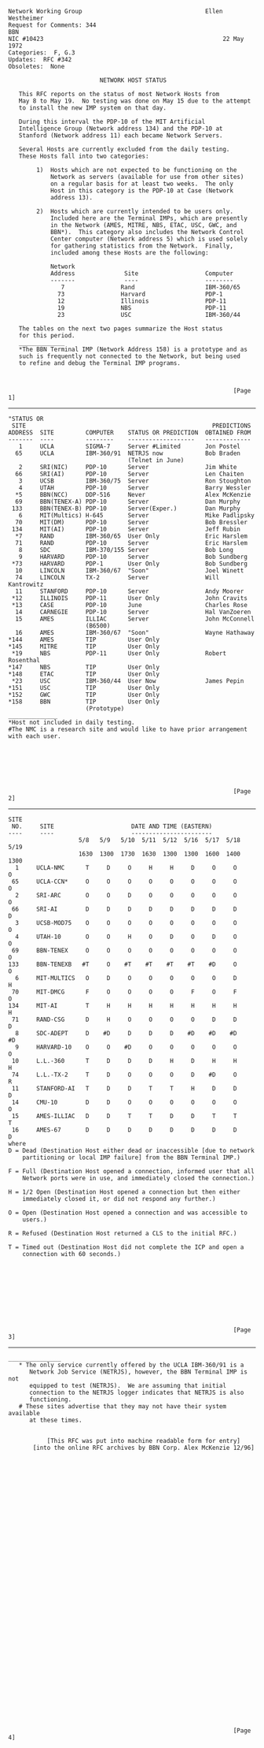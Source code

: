     Network Working Group                                   Ellen Westheimer
    Request for Comments: 344                                            BBN
    NIC #10423                                                   22 May 1972
    Categories:  F, G.3
    Updates:  RFC #342
    Obsoletes:  None

                              NETWORK HOST STATUS

       This RFC reports on the status of most Network Hosts from
       May 8 to May 19.  No testing was done on May 15 due to the attempt
       to install the new IMP system on that day.

       During this interval the PDP-10 of the MIT Artificial
       Intelligence Group (Network address 134) and the PDP-10 at
       Stanford (Network address 11) each became Network Servers.

       Several Hosts are currently excluded from the daily testing.
       These Hosts fall into two categories:

            1)  Hosts which are not expected to be functioning on the
                Network as servers (available for use from other sites)
                on a regular basis for at least two weeks.  The only
                Host in this category is the PDP-10 at Case (Network
                address 13).

            2)  Hosts which are currently intended to be users only.
                Included here are the Terminal IMPs, which are presently
                in the Network (AMES, MITRE, NBS, ETAC, USC, GWC, and
                BBN*).  This category also includes the Network Control
                Center computer (Network address 5) which is used solely
                for gathering statistics from the Network.  Finally,
                included among these Hosts are the following:

                Network
                Address              Site                   Computer
                -------              ----                   --------
                   7                Rand                    IBM-360/65
                  73                Harvard                 PDP-1
                  12                Illinois                PDP-11
                  19                NBS                     PDP-11
                  23                USC                     IBM-360/44

       The tables on the next two pages summarize the Host status
       for this period.
       _____________
       *The BBN Terminal IMP (Network Address 158) is a prototype and as
       such is frequently not connected to the Network, but being used
       to refine and debug the Terminal IMP programs.



                                                                    [Page 1]

------------------------------------------------------------------------

``` newpage
"STATUS OR
 SITE                                                     PREDICTIONS
ADDRESS  SITE         COMPUTER    STATUS OR PREDICTION  OBTAINED FROM
-------  ----         --------    -------------------   -------------
   1     UCLA         SIGMA-7     Server #Limited       Jon Postel
  65     UCLA         IBM-360/91  NETRJS now            Bob Braden
                                  (Telnet in June)
   2     SRI(NIC)     PDP-10      Server                Jim White
  66     SRI(AI)      PDP-10      Server                Len Chaiten
   3     UCSB         IBM-360/75  Server                Ron Stoughton
   4     UTAH         PDP-10      Server                Barry Wessler
  *5     BBN(NCC)     DDP-516     Never                 Alex McKenzie
  69     BBN(TENEX-A) PDP-10      Server                Dan Murphy
 133     BBN(TENEX-B) PDP-10      Server(Exper.)        Dan Murphy
   6     MIT(Multics) H-645       Server                Mike Padlipsky
  70     MIT(DM)      PDP-10      Server                Bob Bressler
 134     MIT(AI)      PDP-10      Server                Jeff Rubin
  *7     RAND         IBM-360/65  User Only             Eric Harslem
  71     RAND         PDP-10      Server                Eric Harslem
   8     SDC          IBM-370/155 Server                Bob Long
   9     HARVARD      PDP-10      Server                Bob Sundberg
 *73     HARVARD      PDP-1       User Only             Bob Sundberg
  10     LINCOLN      IBM-360/67  "Soon"                Joel Winett
  74     LINCOLN      TX-2        Server                Will Kantrowitz
  11     STANFORD     PDP-10      Server                Andy Moorer
 *12     ILLINOIS     PDP-11      User Only             John Cravits
 *13     CASE         PDP-10      June                  Charles Rose
  14     CARNEGIE     PDP-10      Server                Hal VanZoeren
  15     AMES         ILLIAC      Server                John McConnell
                      (B6500)
  16     AMES         IBM-360/67  "Soon"                Wayne Hathaway
*144     AMES         TIP         User Only
*145     MITRE        TIP         User Only
 *19     NBS          PDP-11      User Only             Robert Rosenthal
*147     NBS          TIP         User Only
*148     ETAC         TIP         User Only
 *23     USC          IBM-360/44  User Now              James Pepin
*151     USC          TIP         User Only
*152     GWC          TIP         User Only
*158     BBN          TIP         User Only
                      (Prototype)
______________
*Host not included in daily testing.
#The NMC is a research site and would like to have prior arrangement
with each user.







                                                                [Page 2]
```

------------------------------------------------------------------------

``` newpage
SITE
 NO.     SITE                      DATE AND TIME (EASTERN)
----     ----                      -----------------------
                    5/8   5/9   5/10  5/11  5/12  5/16  5/17  5/18  5/19
                    1630  1300  1730  1630  1300  1300  1600  1400  1300
  1     UCLA-NMC      T     D     O     H     H     D     O     O     O
 65     UCLA-CCN*     O     O     O     O     O     O     O     O     O
  2     SRI-ARC       O     O     D     O     O     O     O     O     O
 66     SRI-AI        D     D     D     D     D     D     D     D     D
  3     UCSB-MOD75    O     O     O     O     O     O     O     O     O
  4     UTAH-10       O     O     H     O     D     O     D     O     O
 69     BBN-TENEX     O     O     O     O     O     O     O     O     O
133     BBN-TENEXB   #T     O    #T    #T    #T    #T    #D     O     O
  6     MIT-MULTICS   O     D     O     O     O     O     O     D     H
 70     MIT-DMCG      F     O     O     O     O     F     O     F     O
134     MIT-AI        T     H     H     H     H     H     H     H     H
 71     RAND-CSG      D     H     O     O     O     O     D     D     D
  8     SDC-ADEPT     D    #D     D     D     D    #D    #D    #D    #D
  9     HARVARD-10    O     O    #D     O     O     O     O     O     O
 10     L.L.-360      T     D     D     D     H     D     H     H     H
 74     L.L.-TX-2     T     D     O     O     O     D    #D     O     R
 11     STANFORD-AI   T     D     D     T     T     H     D     D     D
 14     CMU-10        D     D     O     O     O     O     O     O     O
 15     AMES-ILLIAC   D     D     T     T     D     D     T     T     T
 16     AMES-67       D     D     D     D     D     D     D     D     D
where
D = Dead (Destination Host either dead or inaccessible [due to network
    partitioning or local IMP failure] from the BBN Terminal IMP.)

F = Full (Destination Host opened a connection, informed user that all
    Network ports were in use, and immediately closed the connection.)

H = 1/2 Open (Destination Host opened a connection but then either
    immediately closed it, or did not respond any further.)

O = Open (Destination Host opened a connection and was accessible to
    users.)

R = Refused (Destination Host returned a CLS to the initial RFC.)

T = Timed out (Destination Host did not complete the ICP and open a
    connection with 60 seconds.)










                                                                [Page 3]
```

------------------------------------------------------------------------

``` newpage
_______________
   * The only service currently offered by the UCLA IBM-360/91 is a
      Network Job Service (NETRJS), however, the BBN Terminal IMP is not
      equipped to test (NETRJS).  We are assuming that initial
      connection to the NETRJS logger indicates that NETRJS is also
      functioning.
   # These sites advertise that they may not have their system available
      at these times.


           [This RFC was put into machine readable form for entry]
       [into the online RFC archives by BBN Corp. Alex McKenzie 12/96]








































                                                                [Page 4]
```
